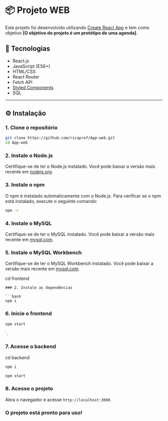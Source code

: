 # 📦 Projeto WEB

Este projeto foi desenvolvido utilizando [Create React App](https://github.com/facebook/create-react-app) e tem como objetivo **[O objetivo do projeto é um protótipo de uma agenda]**.

## 🚀 Tecnologias

- React.js
- JavaScript (ES6+)
- HTML/CSS
- React Router
- Fetch API
- [Styled Components](https://styled-components.com/)
- SQL

---

## ⚙️ Instalação

### 1. Clone o repositório

```bash
git clone https://github.com/ricaprof/App-web.git
cd App-web
```
### 2. Instale o Node.js
Certifique-se de ter o Node.js instalado. Você pode baixar a versão mais recente em [nodejs.org](https://nodejs.org/).
### 3. Instale o npm
O npm é instalado automaticamente com o Node.js. Para verificar se o npm está instalado, execute o seguinte comando:

```bash
npm -v
```

### 4. Instale o MySQL
Certifique-se de ter o MySQL instalado. Você pode baixar a versão mais recente em [mysql.com](https://www.mysql.com/).
### 5. Instale o MySQL Workbench
Certifique-se de ter o MySQL Workbench instalado. Você pode baixar a versão mais recente em [mysql.com](https://www.mysql.com/products/workbench/).

cd frontend
```
### 2. Instale as dependências

```bash
npm i
```
### 6. Inicie o frontend

```bash
npm start
```
`.

### 7. Acesse o backend
cd backend
```bash
npm i
```
```bash
npm start
``` 
### 8. Acesse o projeto
Abra o navegador e acesse `http://localhost:3000`.

### O projeto está pronto para uso!



